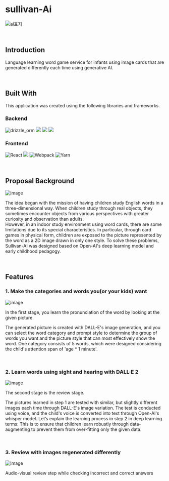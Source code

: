 # sullivan-Ai

![ai표지](https://github.com/Medici-Mansion/sullivan-ai/assets/106373580/90a4cf7a-495c-4e87-b19a-43c107987e6b)

<br/>

## Introduction
Language learning word game service for infants using image cards that are generated differently each time using generative AI.

<br/>

## Built With

This application was created using the following libraries and frameworks. 

### Backend

![drizzle_orm](https://img.shields.io/badge/drizzle_orm-2320232a?style=for-the-badge&logo=drizzle-orm&logoColor=white)
<img src="https://img.shields.io/badge/openai-412991?style=for-the-badge&logo=openai&logoColor=white">
<img src="https://img.shields.io/badge/postgresql-4169E1?style=for-the-badge&logo=postgresql&logoColor=white">
<img src="https://img.shields.io/badge/supabase-3FCF8E?style=for-the-badge&logo=supabase&logoColor=white">


### Frontend

![React](https://img.shields.io/badge/react-%2320232a.svg?style=for-the-badge&logo=react&logoColor=%2361DAFB)
<img src="https://img.shields.io/badge/Next.js-3776AB?style=for-the-badge&logo=Next.js&logoColor=#000000">
![Webpack](https://img.shields.io/badge/webpack-%238DD6F9.svg?style=for-the-badge&logo=webpack&logoColor=black)
![Yarn](https://img.shields.io/badge/yarn-%232C8EBB.svg?style=for-the-badge&logo=yarn&logoColor=white)

<br/>

## Proposal Background

![image](https://github.com/Medici-Mansion/sullivan-ai/assets/106373580/43435257-839e-4a0c-8dd3-c80c22debb73)

The idea began with the mission of having children study English words in a three-dimensional way. When children study through real objects, they sometimes encounter objects from various perspectives with greater curiosity and observation than adults. 
<br/>
However, in an indoor study environment using word cards, there are some limitations due to its special characteristics. 
In particular, through card games in physical form, children are exposed to the picture represented by the word as a 2D image drawn in only one style. To solve these problems, Sullivan-AI was designed based on Open-AI's deep learning model and early childhood pedagogy.

<br />

## Features

### 1. Make the categories and words you(or your kids) want

![image](https://github.com/Medici-Mansion/sullivan-ai/assets/106373580/a0432bcb-22d9-4ea4-a303-9f875ec7f2d5)


In the first stage, you learn the pronunciation of the word by looking at the given picture.

The generated picture is created with DALL-E's image generation, and you can select the word category and prompt style to determine the group of words you want and the picture style that can most effectively show the word. One category consists of 5 words, which were designed considering the child's attention span of 'age * 1 minute'.

<br />

### 2. Learn words using sight and hearing with DALL·E 2

![image](https://github.com/Medici-Mansion/sullivan-ai/assets/106373580/bed85d13-fd7e-49c6-b856-22f5dd3be0a0)


The second stage is the review stage.

The pictures learned in step 1 are tested with similar, but slightly different images each time through DALL-E's image variation. The test is conducted using voice, and the child's voice is converted into text through Open-Al's whisper model. Let’s explain the learning process in step 2 in deep learning terms: This is to ensure that children learn robustly through data-augmenting to prevent them from over-fitting only the given data.

<br />

### 3. Review with images regenerated differently

![image](https://github.com/Medici-Mansion/sullivan-ai/assets/106373580/37115892-5fed-4a28-a9ef-e7f3e0375143)

Audio-visual review step while checking incorrect and correct answers


